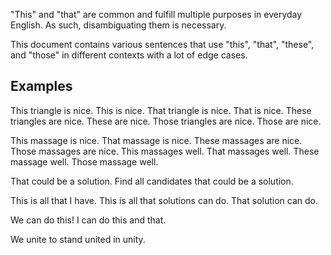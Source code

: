 "This" and "that" are common and fulfill multiple purposes in everyday English.
As such, disambiguating them is necessary.

This document contains various sentences that use "this", "that", "these", and
"those" in different contexts with a lot of edge cases.

## Examples

This triangle is nice.
This is nice.
That triangle is nice.
That is nice.
These triangles are nice.
These are nice.
Those triangles are nice.
Those are nice.

This massage is nice.
That massage is nice.
These massages are nice.
Those massages are nice.
This massages well.
That massages well.
These massage well.
Those massage well.

That could be a solution.
Find all candidates that could be a solution.

This is all that I have.
This is all that solutions can do.
That solution can do.

We can do this!
I can do this and that.

We unite to stand united in unity.
